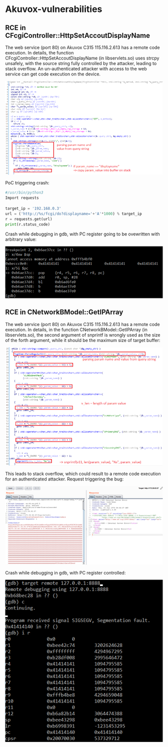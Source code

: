 # Akuvox-vulnerabilities

## RCE in CFcgiController::HttpSetAccoutDisplayName
The web service (port 80) on Akuvox C315 115.116.2.613 has a remote code execution. In details, the function CFcgiController::HttpSetAccoutDisplayName (in libservlets.so) uses strcpy unsafely, with the source string fully controlled by the attacker, leading to stack overflow. An un-authenticated attacker with access to the web service can get code execution on the device.

![image: vulnerable code in CFcgiController::HttpSetAccoutDisplayName](https://github.com/ManhNDd/Akuvox-vulnerabilities/blob/main/image/RCE-in-HttpSetAccountDisplayName.PNG?raw=true "Vulnerable code in CFcgiController::HttpSetAccoutDisplayName")

PoC triggering crash:
```Python
#/usr/bin/python3
Import requests

target_ip = '192.168.0.3'
url = ('http://%s/fcgi/do?displayname='+'A'*1000) % target_ip
r = requests.get(url)
print(r.status_code)
```
Crash while debugging in gdb, with PC register going to be ovewritten with arbitrary value:

![image: crash in gdb with PC controlled](https://github.com/ManhNDd/Akuvox-vulnerabilities/blob/main/image/RCE-gdb-HttpSetAccoutDisplayName.PNG?raw=true "Crash in gdb with PC controlled")

## RCE in CNetworkBModel::GetIPArray
The web service (port 80) on Akuvox C315 115.116.2.613 has a remote code execution. In details, in the function CNetworkBModel::GetIPArray (in libservlets.so), the second argument of snprintf is wrongly used as the size of the forth argument, while it should be the maximum size of target buffer:

![image: vulnerable code in CNetworkBModel::GetIPArray](https://github.com/ManhNDd/Akuvox-vulnerabilities/blob/main/image/RCE-GetIPArray.PNG?raw=true "Vulnerable code in CNetworkBModel::GetIPArray")

This leads to stack overflow, which could result to a remote code execution for an authenticated attacker.
Request triggering the bug:

![image: request triggering the bug](https://github.com/ManhNDd/Akuvox-vulnerabilities/blob/main/image/RCE-request-GetIPArray.png?raw=true "Request triggering the bug")

Crash while debugging in gdb, with PC register controlled:

![image: crash in gdb with PC controlled](https://github.com/ManhNDd/Akuvox-vulnerabilities/blob/main/image/GetIPArray-crash-in-gdb.PNG?raw=true "Crash in gdb with PC controlled")

